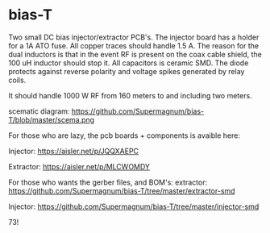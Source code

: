# bias-T
Two small  DC bias injector/extractor PCB's. The injector board has a holder for a 1A ATO fuse. All copper traces should handle 1.5 A.
The reason for the dual inductors is that in the event RF is present on the coax cable shield, the 100 uH inductor should stop it. All capacitors is ceramic SMD. The diode protects against reverse polarity and voltage spikes generated by relay coils.

It should handle 1000 W RF from 160 meters to and including two meters.

scematic diagram:
https://github.com/Supermagnum/bias-T/blob/master/scema.png

For those who are lazy, the pcb boards + components is avaible here:

Injector:
https://aisler.net/p/JQQXAEPC

Extractor:
https://aisler.net/p/MLCWOMDY

For those who wants the gerber files, and BOM's:
extractor:
https://github.com/Supermagnum/bias-T/tree/master/extractor-smd

Injector:
https://github.com/Supermagnum/bias-T/tree/master/injector-smd


73!
